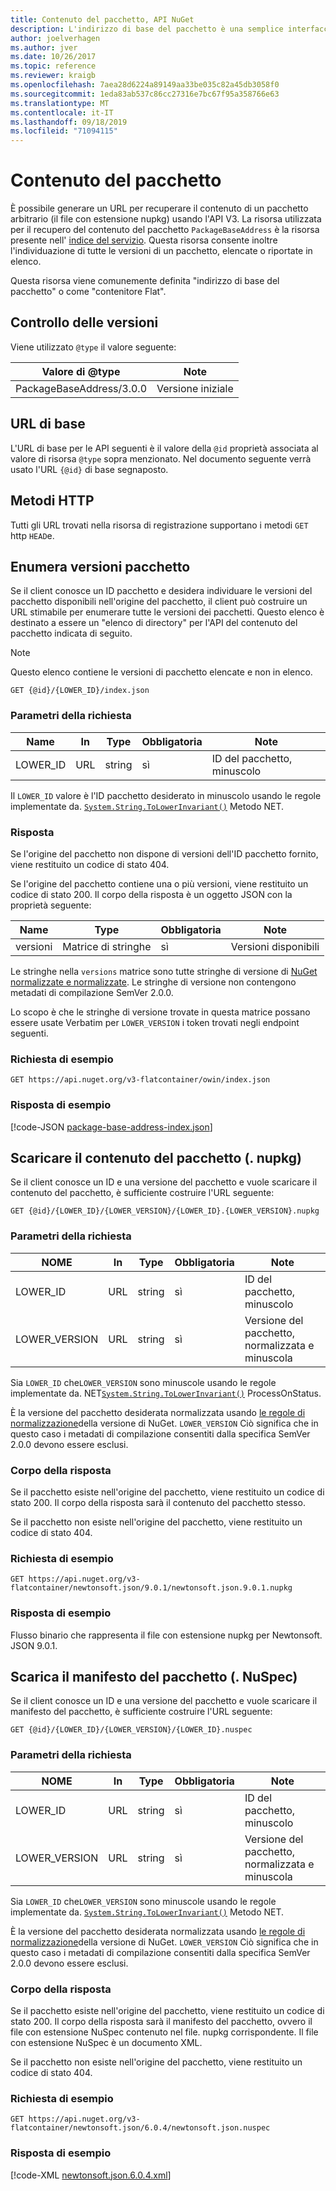 ```yaml
---
title: Contenuto del pacchetto, API NuGet
description: L'indirizzo di base del pacchetto è una semplice interfaccia per il recupero del pacchetto stesso.
author: joelverhagen
ms.author: jver
ms.date: 10/26/2017
ms.topic: reference
ms.reviewer: kraigb
ms.openlocfilehash: 7aea28d6224a89149aa33be035c82a45db3058f0
ms.sourcegitcommit: 1eda83ab537c86cc27316e7bc67f95a358766e63
ms.translationtype: MT
ms.contentlocale: it-IT
ms.lasthandoff: 09/18/2019
ms.locfileid: "71094115"
---
```

# <a name="package-content"></a>Contenuto del pacchetto

È possibile generare un URL per recuperare il contenuto di un pacchetto arbitrario (il file con estensione nupkg) usando l'API V3. La risorsa utilizzata per il recupero del contenuto del pacchetto `PackageBaseAddress` è la risorsa presente nell' [indice del servizio](service-index.md). Questa risorsa consente inoltre l'individuazione di tutte le versioni di un pacchetto, elencate o riportate in elenco.

Questa risorsa viene comunemente definita "indirizzo di base del pacchetto" o come "contenitore Flat".

## <a name="versioning"></a>Controllo delle versioni

Viene utilizzato `@type` il valore seguente:

Valore di @type              | Note
------------------------ | -----
PackageBaseAddress/3.0.0 | Versione iniziale

## <a name="base-url"></a>URL di base

L'URL di base per le API seguenti è il valore della `@id` proprietà associata al valore di risorsa `@type` sopra menzionato. Nel documento seguente verrà usato l'URL `{@id}` di base segnaposto.

## <a name="http-methods"></a>Metodi HTTP

Tutti gli URL trovati nella risorsa di registrazione supportano i metodi `GET` http `HEAD`e.

## <a name="enumerate-package-versions"></a>Enumera versioni pacchetto

Se il client conosce un ID pacchetto e desidera individuare le versioni del pacchetto disponibili nell'origine del pacchetto, il client può costruire un URL stimabile per enumerare tutte le versioni dei pacchetti. Questo elenco è destinato a essere un "elenco di directory" per l'API del contenuto del pacchetto indicata di seguito.

> [!Note]
> Questo elenco contiene le versioni di pacchetto elencate e non in elenco.

    GET {@id}/{LOWER_ID}/index.json

### <a name="request-parameters"></a>Parametri della richiesta

Name     | In     | Type    | Obbligatoria | Note
-------- | ------ | ------- | -------- | -----
LOWER_ID | URL    | string  | sì      | ID del pacchetto, minuscolo

Il `LOWER_ID` valore è l'ID pacchetto desiderato in minuscolo usando le regole implementate da. [`System.String.ToLowerInvariant()`](/dotnet/api/system.string.tolowerinvariant?view=netstandard-2.0#System_String_ToLowerInvariant) Metodo NET.

### <a name="response"></a>Risposta

Se l'origine del pacchetto non dispone di versioni dell'ID pacchetto fornito, viene restituito un codice di stato 404.

Se l'origine del pacchetto contiene una o più versioni, viene restituito un codice di stato 200. Il corpo della risposta è un oggetto JSON con la proprietà seguente:

Name     | Type             | Obbligatoria | Note
-------- | ---------------- | -------- | -----
versioni | Matrice di stringhe | sì      | Versioni disponibili

Le stringhe nella `versions` matrice sono tutte stringhe di versione di [NuGet normalizzate e normalizzate](../concepts/package-versioning.md#normalized-version-numbers). Le stringhe di versione non contengono metadati di compilazione SemVer 2.0.0.

Lo scopo è che le stringhe di versione trovate in questa matrice possano essere usate Verbatim per `LOWER_VERSION` i token trovati negli endpoint seguenti.

### <a name="sample-request"></a>Richiesta di esempio

    GET https://api.nuget.org/v3-flatcontainer/owin/index.json

### <a name="sample-response"></a>Risposta di esempio

[!code-JSON [package-base-address-index.json](./_data/package-base-address-index.json)]

## <a name="download-package-content-nupkg"></a>Scaricare il contenuto del pacchetto (. nupkg)

Se il client conosce un ID e una versione del pacchetto e vuole scaricare il contenuto del pacchetto, è sufficiente costruire l'URL seguente:

    GET {@id}/{LOWER_ID}/{LOWER_VERSION}/{LOWER_ID}.{LOWER_VERSION}.nupkg

### <a name="request-parameters"></a>Parametri della richiesta

NOME          | In     | Type   | Obbligatoria | Note
------------- | ------ | ------ | -------- | -----
LOWER_ID      | URL    | string | sì      | ID del pacchetto, minuscolo
LOWER_VERSION | URL    | string | sì      | Versione del pacchetto, normalizzata e minuscola

Sia `LOWER_ID` che`LOWER_VERSION` sono minuscole usando le regole implementate da. NET[`System.String.ToLowerInvariant()`](/dotnet/api/system.string.tolowerinvariant?view=netstandard-2.0#System_String_ToLowerInvariant)
ProcessOnStatus.

È la versione del pacchetto desiderata normalizzata usando [le regole di normalizzazione](../concepts/package-versioning.md#normalized-version-numbers)della versione di NuGet. `LOWER_VERSION` Ciò significa che in questo caso i metadati di compilazione consentiti dalla specifica SemVer 2.0.0 devono essere esclusi.

### <a name="response-body"></a>Corpo della risposta

Se il pacchetto esiste nell'origine del pacchetto, viene restituito un codice di stato 200. Il corpo della risposta sarà il contenuto del pacchetto stesso.

Se il pacchetto non esiste nell'origine del pacchetto, viene restituito un codice di stato 404.

### <a name="sample-request"></a>Richiesta di esempio

    GET https://api.nuget.org/v3-flatcontainer/newtonsoft.json/9.0.1/newtonsoft.json.9.0.1.nupkg

### <a name="sample-response"></a>Risposta di esempio

Flusso binario che rappresenta il file con estensione nupkg per Newtonsoft. JSON 9.0.1.

## <a name="download-package-manifest-nuspec"></a>Scarica il manifesto del pacchetto (. NuSpec)

Se il client conosce un ID e una versione del pacchetto e vuole scaricare il manifesto del pacchetto, è sufficiente costruire l'URL seguente:

    GET {@id}/{LOWER_ID}/{LOWER_VERSION}/{LOWER_ID}.nuspec

### <a name="request-parameters"></a>Parametri della richiesta

NOME          | In     | Type   | Obbligatoria | Note
------------- | ------ | ------ | -------- | -----
LOWER_ID      | URL    | string | sì      | ID del pacchetto, minuscolo
LOWER_VERSION | URL    | string | sì      | Versione del pacchetto, normalizzata e minuscola

Sia `LOWER_ID` che`LOWER_VERSION` sono minuscole usando le regole implementate da. [`System.String.ToLowerInvariant()`](/dotnet/api/system.string.tolowerinvariant?view=netstandard-2.0#System_String_ToLowerInvariant) Metodo NET.

È la versione del pacchetto desiderata normalizzata usando [le regole di normalizzazione](../concepts/package-versioning.md#normalized-version-numbers)della versione di NuGet. `LOWER_VERSION` Ciò significa che in questo caso i metadati di compilazione consentiti dalla specifica SemVer 2.0.0 devono essere esclusi.

### <a name="response-body"></a>Corpo della risposta

Se il pacchetto esiste nell'origine del pacchetto, viene restituito un codice di stato 200. Il corpo della risposta sarà il manifesto del pacchetto, ovvero il file con estensione NuSpec contenuto nel file. nupkg corrispondente. Il file con estensione NuSpec è un documento XML.

Se il pacchetto non esiste nell'origine del pacchetto, viene restituito un codice di stato 404.

### <a name="sample-request"></a>Richiesta di esempio

    GET https://api.nuget.org/v3-flatcontainer/newtonsoft.json/6.0.4/newtonsoft.json.nuspec

### <a name="sample-response"></a>Risposta di esempio

[!code-XML [newtonsoft.json.6.0.4.xml](./_data/newtonsoft.json.6.0.4.xml)]
